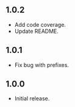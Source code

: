 ## 1.0.2
* Add code coverage.
* Update README.

## 1.0.1
* Fix bug with prefixes.

## 1.0.0
* Initial release.

